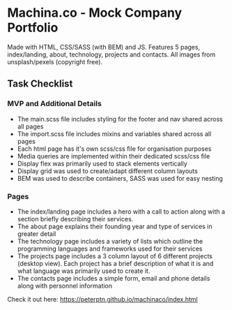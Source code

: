 # Machina.co - Mock Company Portfolio

Made with HTML, CSS/SASS (with BEM) and JS.
Features 5 pages, index/landing, about, technology, projects and contacts.
All images from unsplash/pexels (copyright free).

## Task Checklist

### MVP and Additional Details
- The main.scss file includes styling for the footer and nav shared across all pages
- The import.scss file includes mixins and variables shared across all pages
- Each html page has it's own scss/css file for organisation purposes
- Media queries are implemented within their dedicated scss/css file
- Display flex was primarily used to stack elements vertically
- Display grid was used to create/adapt different column layouts
- BEM was used to describe containers, SASS was used for easy nesting

### Pages
- The index/landing page includes a hero with a call to action along with a section briefly describing their services. 
- The about page explains their founding year and type of services in greater detail
- The technology page includes a variety of lists which outline the programming languages and frameworks used for their services
- The projects page includes a 3 column layout of 6 different projects (desktop view). Each project has a brief description of what it is and what language was primarily used to create it.
- The contacts page includes a simple form, email and phone details along with personnel information


Check it out here:
https://peterptn.github.io/machinaco/index.html

